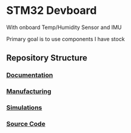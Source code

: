 # STM32 Devboard

With onboard Temp/Humidity Sensor and IMU

Primary goal is to use components I have stock

## Repository Structure

### [Documentation](/documentation/)

### [Manufacturing](/manufacturing/)

### [Simulations](/simulations/)

### [Source Code](/source/)
